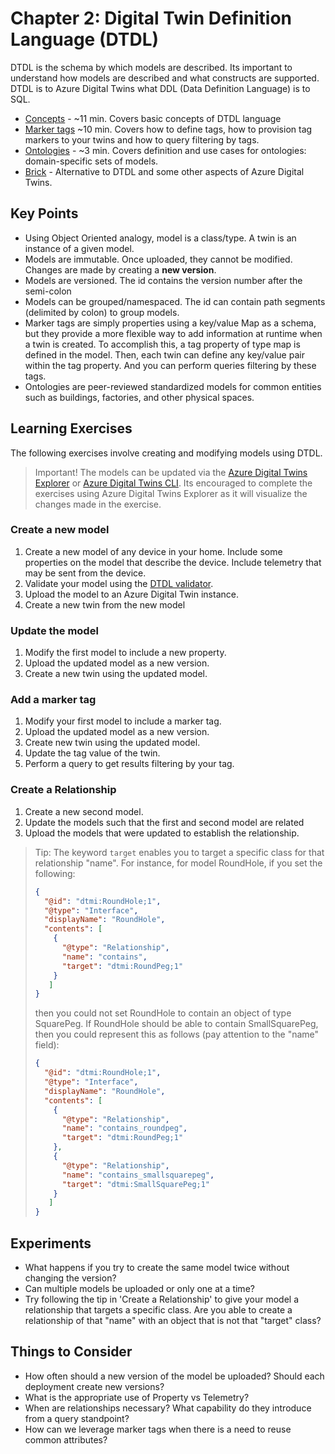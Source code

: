 # Chapter 2: Digital Twin Definition Language (DTDL)

DTDL is the schema by which models are described. Its important to understand how models are described and what constructs are supported. DTDL is to Azure Digital Twins what DDL (Data Definition Language) is to SQL.

- [Concepts](https://docs.microsoft.com/en-us/azure/digital-twins/concepts-models) - ~11 min. Covers basic concepts of DTDL language
- [Marker tags](https://docs.microsoft.com/en-us/azure/digital-twins/how-to-use-tags) ~10 min. Covers how to define tags, how to provision tag markers to your twins and how to query filtering by tags.
- [Ontologies](https://docs.microsoft.com/en-us/azure/digital-twins/concepts-ontologies) - ~3 min. Covers definition and use cases for ontologies: domain-specific sets of models.
- [Brick](https://docs.brickschema.org/intro.html) - Alternative to DTDL and some other aspects of Azure Digital Twins.

## Key Points

- Using Object Oriented analogy, model is a class/type. A twin is an instance of a given model.
- Models are immutable. Once uploaded, they cannot be modified. Changes are made by creating a **new version**.
- Models are versioned. The id contains the version number after the semi-colon
- Models can be grouped/namespaced. The id can contain path segments (delimited by colon) to group models.
- Marker tags are simply properties using a key/value Map as a schema, but they provide a more flexible way to add information at runtime when a twin is created. To accomplish this, a tag property of type map is defined in the model. Then, each twin can define any key/value pair within the tag property. And you can perform queries filtering by these tags. 
- Ontologies are peer-reviewed standardized models for common entities such as buildings, factories, and other physical spaces.

## Learning Exercises

The following exercises involve creating and modifying models using DTDL.

> Important! The models can be updated via the [Azure Digital Twins Explorer](https://docs.microsoft.com/en-us/azure/digital-twins/quickstart-adt-explorer) or [Azure Digital Twins CLI](https://docs.microsoft.com/en-us/azure/digital-twins/how-to-use-cli). Its encouraged to complete the exercises using Azure Digital Twins Explorer as it will visualize the changes made in the exercise.

### Create a new model

1. Create a new model of any device in your home. Include some properties on the model that describe the device. Include telemetry that may be sent from the device.
2. Validate your model using the [DTDL validator](https://docs.microsoft.com/en-us/azure/digital-twins/how-to-parse-models#use-the-dtdl-validator-sample).
3. Upload the model to an Azure Digital Twin instance.
4. Create a new twin from the new model

### Update the model

1. Modify the first model to include a new property.
2. Upload the updated model as a new version.
3. Create a new twin using the updated model.

### Add a marker tag

1. Modify your first model to include a marker tag.
2. Upload the updated model as a new version.
3. Create new twin using the updated model.
4. Update the tag value of the twin.
5. Perform a query to get results filtering by your tag.

### Create a Relationship

1. Create a new second model.
2. Update the models such that the first and second model are related
3. Upload the models that were updated to establish the relationship.

> Tip: The keyword `target` enables you to target a specific class for that relationship "name". For instance, for model RoundHole, if you set the following:
> ```json
> {
>   "@id": "dtmi:RoundHole;1",
>   "@type": "Interface",
>   "displayName": "RoundHole",
>   "contents": [
>     {
>       "@type": "Relationship",
>       "name": "contains",
>       "target": "dtmi:RoundPeg;1"
>     }
>    ]
> }
> ```
> then you could not set RoundHole to contain an object of type SquarePeg. If RoundHole should be able to contain SmallSquarePeg, then you could represent this as follows (pay attention to the "name" field):
> ```json
> {
>   "@id": "dtmi:RoundHole;1",
>   "@type": "Interface",
>   "displayName": "RoundHole",
>   "contents": [
>     {
>       "@type": "Relationship",
>       "name": "contains_roundpeg",
>       "target": "dtmi:RoundPeg;1"
>     },
>     {
>       "@type": "Relationship",
>       "name": "contains_smallsquarepeg",
>       "target": "dtmi:SmallSquarePeg;1"
>     }
>    ]
> }
> ```

## Experiments

- What happens if you try to create the same model twice without changing the version?
- Can multiple models be uploaded or only one at a time?
- Try following the tip in 'Create a Relationship' to give your model a relationship that targets a specific class. Are you able to create a relationship of that "name" with an object that is not that "target" class?

## Things to Consider

- How often should a new version of the model be uploaded? Should each deployment create new versions?
- What is the appropriate use of Property vs Telemetry?
- When are relationships necessary? What capability do they introduce from a query standpoint?
- How can we leverage marker tags when there is a need to reuse common attributes?